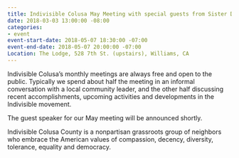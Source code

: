 ```yaml
---
title: Indivisible Colusa May Meeting with special guests from Sister District-CA3
date: 2018-03-03 13:00:00 -08:00
categories:
- event
event-start-date: 2018-05-07 18:30:00 -07:00
event-end-date: 2018-05-07 20:00:00 -07:00
Location: The Lodge, 528 7th St. (upstairs), Williams, CA
---
```


Indivisible Colusa’s monthly meetings are always free and open to the public. Typically we spend about half the meeting in an informal conversation with a local community leader, and the other half discussing recent accomplishments, upcoming activities and developments in the Indivisible movement. 

The guest speaker for our May meeting will be announced shortly. 

Indivisible Colusa County is a nonpartisan grassroots group of neighbors who embrace the American values of compassion, decency, diversity, tolerance, equality and democracy.